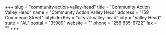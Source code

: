 +++
slug = "community-action-valley-head"
title = "Community Action Valley Head"
name = "Community Action Valley Head"
address = "159 Commerce Street"
cityIndexKey = "city-al-valley-head"
city = "Valley Head"
state = "AL"
postal = "35989"
website = ""
phone = "256 635-6722"
fax = ""
+++
